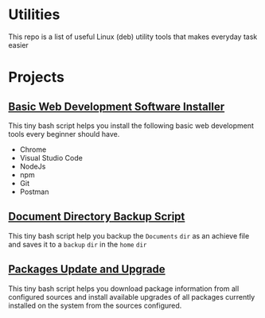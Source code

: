 # Utilities

This repo is a list of useful Linux (deb) utility tools that makes everyday task easier

# Projects

## **[Basic Web Development Software Installer](https://github.com/vincentiroleh/wdt)**

This tiny bash script helps you install the following basic web development tools every beginner should have. 

  - Chrome
  - Visual Studio Code
  - NodeJs
  - npm
  - Git
  - Postman

## **[Document Directory Backup Script](https://github.com/vincentiroleh/backup)**

This tiny bash script help you backup the `Documents` `dir` as an achieve file and saves it to a `backup` `dir` in the `home` `dir`

## **[Packages Update and Upgrade](https://github.com/vincentiroleh/upug)**

This tiny bash script helps you download package information from all configured sources and install available upgrades of all packages currently installed on the system from the sources configured.
